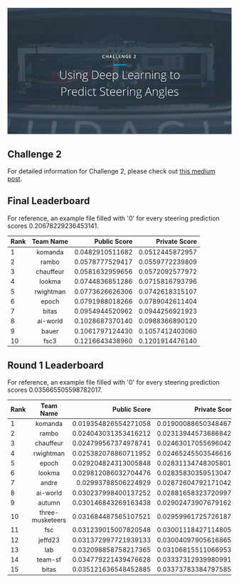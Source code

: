 [image1]: ./challenge2.png "Model Visualization"
![alt text][image1]

## Challenge 2
For detailed information for Challenge 2, please check out [this medium post](https://medium.com/udacity/challenge-2-using-deep-learning-to-predict-steering-angles-f42004a36ff3).


## Final Leaderboard


For reference, an example file filled with '0' for every steering prediction scores 0.20678229236453141.


| Rank | Team Name |   Public Score  |  Private Score  |
| ---- | :--------:| ---------------:| ---------------:|
| 1  | komanda     | 0.0482910511682 | 0.0512445872957 |
| 2  | rambo       | 0.0578777529417 | 0.0559772239809 |
| 3  | chauffeur   | 0.0581632959656 | 0.0572092577972 |
| 4  | lookma      | 0.0744836851286 | 0.0715816793796 |
| 5  | rwightman   | 0.0773626626306 | 0.0742618315107 |
| 6  | epoch       | 0.0791988018266 | 0.0789042611404 |
| 7  | bitas       | 0.0954944520962 | 0.0944256921923 |
| 8  | ai-world    | 0.1028687370140 | 0.0988366890120 |
| 9  | bauer       | 0.1061797124430 | 0.1057412403060 |
| 10 | fsc3        | 0.1216643438960 | 0.1201914476140 |


## Round 1 Leaderboard

For reference, an example file filled with '0' for every steering prediction scores 0.035665505598782017.

| Rank | Team Name        |     Public Score     |    Private Score     |
| ---- | :---------------:| --------------------:| --------------------:|
| 1    | komanda          | 0.019354826554271058 | 0.019000886503484679 |
| 2    | rambo            | 0.024043031353416212 | 0.023139445736868425 |
| 3    | chauffeur        | 0.024799567374978741 | 0.024630170556960426 |
| 4    | rwightman        | 0.025382078860711952 | 0.024652455035466161 |
| 5    | epoch            | 0.029204824313005848 | 0.028311347483058014 |
| 6    | lookma           | 0.029812086032704476 | 0.028358303595130471 |
| 7    | andre            | 0.02993788506224929  | 0.028726047921710424 |
| 8    | ai-world         | 0.030237998400137252 | 0.028816583237209977 |
| 9    | autumn           | 0.030146843269163438 | 0.029024739076791626 |
| 10   | three-musketeers | 0.031684487565107521 | 0.029599617257261870 |
| 11   | fsc              | 0.031239015007820548 | 0.030011184271148059 |
| 12   | jeffd23          | 0.031372997721939133 | 0.030040979056168659 |
| 13   | lab              | 0.032098858758217365 | 0.031068155110669536 |
| 14   | team-sf          | 0.034779221439476628 | 0.033373129399809916 |
| 15   | bitas            | 0.035121636548452885 | 0.033737833847975851 |


 

